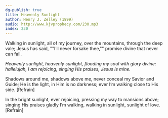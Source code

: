 ```yaml
---
dg-publish: true
title: Heavenly Sunlight
author: Henry J. Zelley (1899)
audio: http://www.kjvprophecy.com/230.mp3
index: 230
---
```


Walking in sunlight, all of my journey,
over the mountains, through the deep vale;
Jesus has said, ""I’ll never forsake thee,""
promise divine that never can fail.

*Heavenly sunlight, heavenly sunlight,
flooding my soul with glory divine:
hallelujah, I am rejoicing,
singing His praises, Jesus is mine.*

Shadows around me, shadows above me,
never conceal my Savior and Guide;
He is the light, in Him is no darkness;
ever I’m walking close to His side. [Refrain]

In the bright sunlight, ever rejoicing,
pressing my way to mansions above;
singing His praises gladly I’m walking,
walking in sunlight, sunlight of love. [Refrain]
